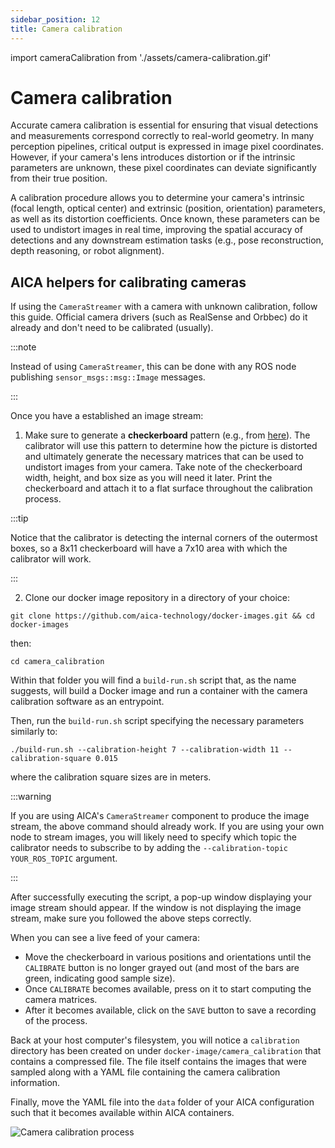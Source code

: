 ```yaml
---
sidebar_position: 12
title: Camera calibration
---
```


import cameraCalibration from './assets/camera-calibration.gif'

# Camera calibration

Accurate camera calibration is essential for ensuring that visual detections and measurements correspond correctly to
real-world geometry. In many perception pipelines, critical output is expressed in image pixel coordinates. However, if
your camera's lens introduces distortion or if the intrinsic parameters are unknown, these pixel coordinates can deviate
significantly from their true position.

A calibration procedure allows you to determine your camera's intrinsic (focal length, optical center) and extrinsic
(position, orientation) parameters, as well as its distortion coefficients. Once known, these parameters can be used to
undistort images in real time, improving the spatial accuracy of detections and any downstream estimation tasks (e.g.,
pose reconstruction, depth reasoning, or robot alignment).

## AICA helpers for calibrating cameras

If using the `CameraStreamer` with a camera with unknown calibration, follow this guide. Official camera drivers (such
as RealSense and Orbbec) do it already and don't need to be calibrated (usually).

:::note

Instead of using `CameraStreamer`, this can be done with any ROS node publishing `sensor_msgs::msg::Image` messages.

:::

Once you have a established an image stream:

1. Make sure to generate a **checkerboard** pattern (e.g., from
[here](https://calib.io/pages/camera-calibration-pattern-generator)). The calibrator will use this pattern to determine
how the picture is distorted and ultimately generate the necessary matrices that can be used to undistort images from
your camera. Take note of the checkerboard width, height, and box size as you will need it later. Print the checkerboard
and attach it to a flat surface throughout the calibration process.

:::tip

Notice that the calibrator is
detecting the internal corners of the outermost boxes, so a 8x11 checkerboard will have a 7x10 area with which the
calibrator will work.

:::

2. Clone our docker image repository in a directory of your choice:

```shell
git clone https://github.com/aica-technology/docker-images.git && cd docker-images
```

then:

```shell
cd camera_calibration
```

Within that folder you will find a `build-run.sh` script that, as the name suggests, will build a Docker image and run a
container with the camera calibration software as an entrypoint.


Then, run the `build-run.sh` script specifying the necessary parameters similarly to:

```shell
./build-run.sh --calibration-height 7 --calibration-width 11 --calibration-square 0.015
```

where the calibration square sizes are in meters.

:::warning

If you are using AICA's `CameraStreamer` component to produce the image stream, the above command should already work.
If you are using your own node to stream images, you will likely need to specify which topic the calibrator needs to
subscribe to by adding the `--calibration-topic YOUR_ROS_TOPIC` argument.

:::

After successfully executing the script, a pop-up window displaying your image stream should appear. If the window is
not displaying the image stream, make sure you followed the above steps correctly.

When you can see a live feed of your camera:

- Move the checkerboard in various positions and orientations until the `CALIBRATE` button is no longer grayed out (and
most of the bars are green, indicating good sample size).
- Once `CALIBRATE` becomes available, press on it to start computing the camera matrices.
- After it becomes available, click on the `SAVE` button to save a recording of the process.

Back at your host computer's filesystem, you will notice a `calibration` directory has been created on under
`docker-image/camera_calibration` that contains a compressed file. The file itself contains the images that were sampled
along with a YAML file containing the camera calibration information.

Finally, move the YAML file into the `data` folder of your AICA configuration such that it becomes available within AICA
containers.

<div class="text--center">
  <img src={cameraCalibration} alt="Camera calibration process" />
</div>
